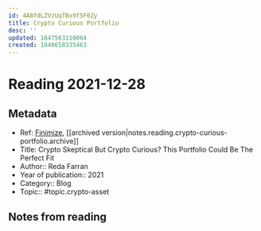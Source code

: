 ```yaml
---
id: 4A8fdLZVzUqTBx9f5F0Zy
title: Crypto Curious Portfolio
desc: ''
updated: 1647563310064
created: 1640658335463
---
```

# Reading 2021-12-28

## Metadata

- Ref: [Finimize](https://subscriptions.finimize.com/content/Q29udGVudFBpZWNlOjM4Nzk=/crypto-skeptical-crypto-curious-portfolio-could-be-perfect-fit), [[archived version|notes.reading.crypto-curious-portfolio.archive]]
- Title: Crypto Skeptical But Crypto Curious? This Portfolio Could Be The Perfect Fit
- Author:: Reda Farran
- Year of publication:: 2021
- Category:: Blog
- Topic:: #topic.crypto-asset

## Notes from reading
